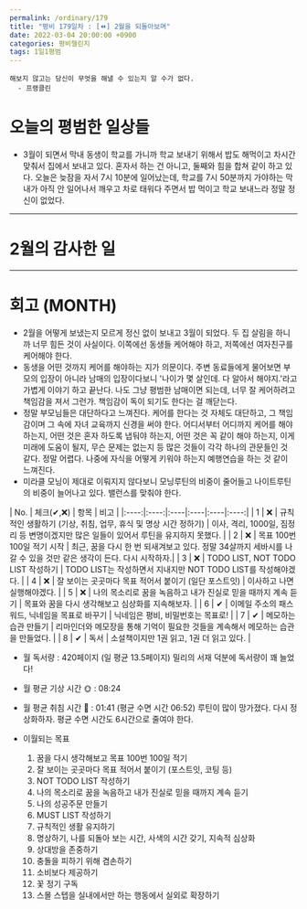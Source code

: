 ```yaml
---
permalink: /ordinary/179
title: "평비 179일차 : [⏪] 2월을 되돌아보며"
date: 2022-03-04 20:00:00 +0900
categories: 평비챌린지
tags: 1일1평범
---
```

```
해보지 않고는 당신이 무엇을 해낼 수 있는지 알 수가 없다.
  - 프랭클린
```

# 오늘의 평범한 일상들
- 3월이 되면서 막내 동생이 학교를 가니까 학교 보내기 위해서 밥도 해먹이고 차시간 맞춰서 집에서 보내고 있다. 혼자서 하는 건 아니고, 둘째와 힘을 합쳐 같이 하고 있다. 오늘은 늦잠을 자서 7시 10분에 일어났는데, 학교를 7시 50분까지 가야하는 막내가 아직 안 일어나서 깨우고 차로 태워다 주면서 밥 먹이고 학교 보내느라 정말 정신이 없었다.

---
# 2월의 감사한 일


---
# 회고 (MONTH)
- 2월을 어떻게 보냈는지 모르게 정신 없이 보내고 3월이 되었다. 두 집 살림을 하니까 너무 힘든 것이 사실이다. 이쪽에선 동생들 케어해야 하고, 저쪽에선 여자친구를 케어해야 한다. 
- 동생을 어떤 것까지 케어를 해야하는 지가 의문이다. 주변 동료들에게 물어보면 부모의 입장이 아니라 남매의 입장이다보니 '나이가 몇 살인데. 다 알아서 해야지.'라고 가볍게 이야기 하고 끝난다. 나도 그냥 평범한 남매이면 되는데, 너무 잘 케어하려고 책임감을 져서 그런가. 책임감이 독이 되기도 한다는 걸 깨닫는다.
- 정말 부모님들은 대단하다고 느껴진다. 케어를 한다는 것 자체도 대단하고, 그 책임감이며 그 속에 자녀 교육까지 신경을 써야 한다. 어디서부터 어디까지 케어를 해야 하는지, 어떤 것은 혼자 하도록 냅둬야 하는지, 어떤 것은 꼭 같이 해야 하는지, 이게 미래에 도움이 될지, 무슨 문제는 없는지 등 많은 것들이 각각 하나의 관문들인 것 같다. 정말 어렵다. 나중에 자식을 어떻게 키워야 하는지 예행연습을 하는 것 같이 느껴진다.
- 미라클 모닝이 제대로 이뤄지지 않다보니 모닝루틴의 비중이 줄어들고 나이트루틴의 비중이 늘어나고 있다. 밸런스를 맞춰야 한다.

| No. | 체크(✔,❌) | 항목 | 비고 |
|:----:|:----:|:----|:----|:----|:----:|
| 1 | ❌ | 규칙적인 생활하기 (기상, 취침, 업무, 휴식 및 명상 시간 정하기) | 이사, 격리, 1000일, 짐정리 등 변명이겠지만 많은 일들이 있어서 루틴을 유지하지 못했다. |
| 2 | ❌ | 목표 100번 100일 적기 시작 | 최근, 꿈을 다시 한 번 되새겨보고 있다. 정말 34살까지 세바시를 나갈 수 있을 것만 같은 생각이 든다. 다시 시작하자.|
| 3 | ❌ | TODO LIST, NOT TODO LIST 작성하기 | TODO LIST는 작성하면서 지내지만 NOT TODO LIST를 작성해야겠다. |
| 4 | ❌ | 잘 보이는 곳곳마다 목표 적어서 붙이기 (일단 포스트잇) | 이사하고 나면 실행해야겠다. |
| 5 | ❌ | 나의 목소리로 꿈을 녹음하고 내가 진실로 믿을 때까지 계속 듣기 | 목표와 꿈을 다시 생각해보고 심상화를 지속해보자. |
| 6 | ✔ | 이메일 주소의 패스워드, 닉네임을 목표로 바꾸기 | 닉네임은 평비, 비밀번호는 목표로! |
| 7 | ✔ | 메모하는 습관 만들기 | 리마인더와 메모장을 통해 기억이 필요한 것들을 계속해서 메모하는 습관을 만들었다. |
| 8 | ✔ | 독서 | 소설책이지만 1권 읽고, 1권 더 읽고 있다. |

- 월 독서량 : 420페이지 (일 평균 13.5페이지)
  밀리의 서재 덕분에 독서량이 꽤 늘었다!

<!-- ok -->
- 월 평균 기상 시간 🌞 : 08:24
- 월 평균 취침 시간 🌙 : 01:41 (평균 수면 시간 06:52)
  루틴이 많이 망가졌다. 다시 정상화하자. 평균 수면 시간도 6시간으로 줄여야 한다.

- 이월되는 목표
  1. 꿈을 다시 생각해보고 목표 100번 100일 적기  
  2. 잘 보이는 곳곳마다 목표 적어서 붙이기 (포스트잇, 코팅 등)  
  3. NOT TODO LIST 작성하기  
  4. 나의 목소리로 꿈을 녹음하고 내가 진실로 믿을 때까지 계속 듣기  
  5. 나의 성공주문 만들기  
  6. MUST LIST 작성하기  
  7. 규칙적인 생활 유지하기  
  8. 명상하기, 나를 되돌아 보는 시간, 사색의 시간 갖기, 지속적 심상화  
  9. 상대방을 존중하기  
  10. 충돌을 피하기 위해 겸손하기  
  11. 소비보다 제공하기  
  12. 꽃 정기 구독  
  13. 스몰 스텝을 실내에서만 하는 행동에서 실외로 확장하기  